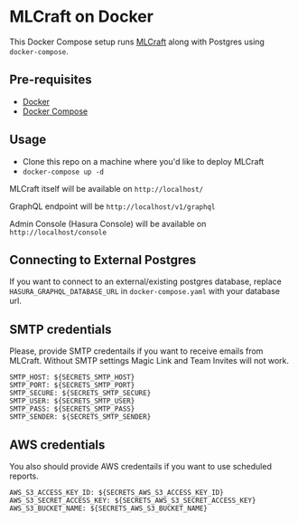 # MLCraft on Docker

This Docker Compose setup runs [MLCraft](https://github.com/mlcraft-io/mlcraft) along with Postgres using `docker-compose`.

## Pre-requisites

- [Docker](https://docs.docker.com/install/)
- [Docker Compose](https://docs.docker.com/compose/install/)

## Usage

- Clone this repo on a machine where you'd like to deploy MLCraft
- `docker-compose up -d`

MLCraft itself will be available on `http://localhost/`

GraphQL endpoint will be `http://localhost/v1/graphql`

Admin Console (Hasura Console) will be available on `http://localhost/console`

## Connecting to External Postgres

If you want to connect to an external/existing postgres database, replace `HASURA_GRAPHQL_DATABASE_URL` in `docker-compose.yaml` with your database url. 

## SMTP credentials

Please, provide SMTP credentails if you want to receive emails from MLCraft. Without SMTP settings Magic Link and Team Invites will not work.

```
SMTP_HOST: ${SECRETS_SMTP_HOST}
SMTP_PORT: ${SECRETS_SMTP_PORT}
SMTP_SECURE: ${SECRETS_SMTP_SECURE}
SMTP_USER: ${SECRETS_SMTP_USER}
SMTP_PASS: ${SECRETS_SMTP_PASS}
SMTP_SENDER: ${SECRETS_SMTP_SENDER}
```

## AWS credentials

You also should provide AWS credentails if you want to use scheduled reports.

```
AWS_S3_ACCESS_KEY_ID: ${SECRETS_AWS_S3_ACCESS_KEY_ID}
AWS_S3_SECRET_ACCESS_KEY: ${SECRETS_AWS_S3_SECRET_ACCESS_KEY}
AWS_S3_BUCKET_NAME: ${SECRETS_AWS_S3_BUCKET_NAME}
```
